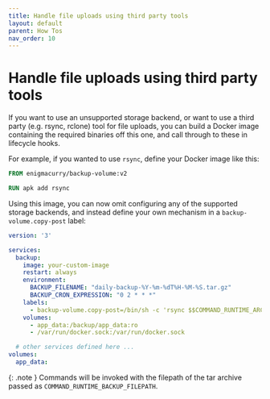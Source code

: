 ```yaml
---
title: Handle file uploads using third party tools
layout: default
parent: How Tos
nav_order: 10
---
```


# Handle file uploads using third party tools

If you want to use an unsupported storage backend, or want to use a third party (e.g. rsync, rclone) tool for file uploads, you can build a Docker image containing the required binaries off this one, and call through to these in lifecycle hooks.

For example, if you wanted to use `rsync`, define your Docker image like this:

```Dockerfile
FROM enigmacurry/backup-volume:v2

RUN apk add rsync
```

Using this image, you can now omit configuring any of the supported storage backends, and instead define your own mechanism in a `backup-volume.copy-post` label:

```yml
version: '3'

services:
  backup:
    image: your-custom-image
    restart: always
    environment:
      BACKUP_FILENAME: "daily-backup-%Y-%m-%dT%H-%M-%S.tar.gz"
      BACKUP_CRON_EXPRESSION: "0 2 * * *"
    labels:
      - backup-volume.copy-post=/bin/sh -c 'rsync $$COMMAND_RUNTIME_ARCHIVE_FILEPATH /destination'
    volumes:
      - app_data:/backup/app_data:ro
      - /var/run/docker.sock:/var/run/docker.sock

  # other services defined here ...
volumes:
  app_data:
```

{: .note }
Commands will be invoked with the filepath of the tar archive passed as `COMMAND_RUNTIME_BACKUP_FILEPATH`.
